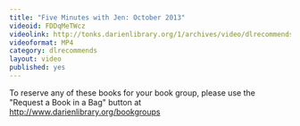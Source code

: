 ```yaml
---
title: "Five Minutes with Jen: October 2013"
videoid: FDDqMeTWcz
videolink: http://tonks.darienlibrary.org/1/archives/video/dlrecommends/20131001_five_minutes_jen.mp4
videoformat: MP4
category: dlrecommends
layout: video
published: yes
---
```


To reserve any of these books for your book group, please use the "Request a Book in a Bag" button at http://www.darienlibrary.org/bookgroups